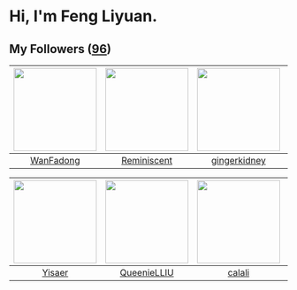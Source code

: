 # Hi, I'm Feng Liyuan.

## My Followers ([96](https://github.com/SunRunAway?tab=followers))

| <img src="https://avatars.githubusercontent.com/u/10414494?v=4" width="150" height="150" /> | <img src="https://avatars.githubusercontent.com/u/41809508?v=4" width="150" height="150" /> | <img src="https://avatars.githubusercontent.com/u/29295553?v=4" width="150" height="150" /> | <img src="https://avatars.githubusercontent.com/u/20949383?v=4" width="150" height="150" /> |
| :-----------------------------------------------------------------------------------------: | :-----------------------------------------------------------------------------------------: | :-----------------------------------------------------------------------------------------: | :-----------------------------------------------------------------------------------------: |
|                          [WanFadong](https://github.com/WanFadong)                          |                        [Reminiscent](https://github.com/Reminiscent)                        |                       [gingerkidney](https://github.com/gingerkidney)                       |                           [Sixzeroo](https://github.com/Sixzeroo)                           |

| <img src="https://avatars.githubusercontent.com/u/13427348?v=4" width="150" height="150" /> | <img src="https://avatars.githubusercontent.com/u/37468107?v=4" width="150" height="150" /> | <img src="https://avatars.githubusercontent.com/u/15995588?v=4" width="150" height="150" /> | <img src="https://avatars.githubusercontent.com/u/23725000?v=4" width="150" height="150" /> |
| :-----------------------------------------------------------------------------------------: | :-----------------------------------------------------------------------------------------: | :-----------------------------------------------------------------------------------------: | :-----------------------------------------------------------------------------------------: |
|                             [Yisaer](https://github.com/Yisaer)                             |                        [QueenieLLIU](https://github.com/QueenieLLIU)                        |                             [calali](https://github.com/calali)                             |                           [DQinYuan](https://github.com/DQinYuan)                           |